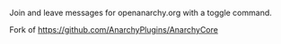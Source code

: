Join and leave messages for openanarchy.org with a toggle command.

Fork of https://github.com/AnarchyPlugins/AnarchyCore
